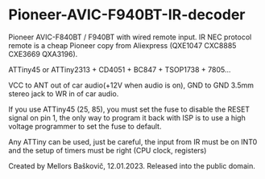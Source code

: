 # Pioneer-AVIC-F940BT-IR-decoder

Pioneer AVIC-F840BT / F940BT with wired remote input. IR NEC protocol remote is a cheap Pioneer copy from Aliexpress (QXE1047 CXC8885 CXE3669 QXA3196).

ATTiny45 or ATTiny2313 + CD4051 + BC847 + TSOP1738 + 7805...

VCC to ANT out of car audio(+12V when audio is on), GND to GND 3.5mm stereo jack to WR in of car audio.

If you use ATTiny45 (25, 85), you must set the fuse to disable the RESET signal on pin 1,
the only way to program it back with ISP is to use a high voltage programmer to set the fuse to default.

Any ATTiny can be used, just be careful, the input from IR must be on INT0 and the setup of timers must be right (CPU clock, registers)
  
Created by Mellors Baškovič, 12.01.2023.
Released into the public domain.
